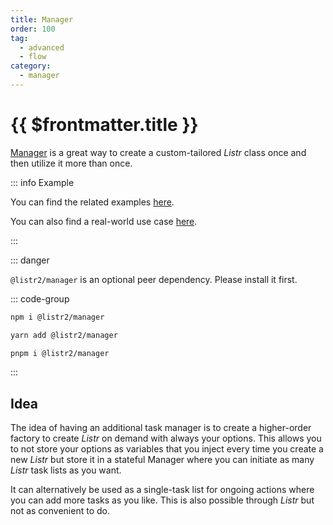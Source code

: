 ```yaml
---
title: Manager
order: 100
tag:
  - advanced
  - flow
category:
  - manager
---
```


# {{ $frontmatter.title }}

[Manager](/api/listr2/classes/class._manager.Manager.html) is a great way to create a custom-tailored _Listr_ class once and then utilize it more than once.

<!-- more -->

::: info Example

You can find the related examples [here](https://github.com/listr2/listr2/tree/master/examples/manager.example.ts).

You can also find a real-world use case [here](https://github.com/tailoredmedia/backend-nx-skeleton/blob/master/packages/nx-tools/src/utils/manager.ts).

:::

::: danger

`@listr2/manager` is an optional peer dependency. Please install it first.

::: code-group

```bash [npm]
npm i @listr2/manager
```

```bash [yarn]
yarn add @listr2/manager
```

```bash [pnpm]
pnpm i @listr2/manager
```

:::

## Idea

The idea of having an additional task manager is to create a higher-order factory to create _Listr_ on demand with always your options. This allows you to not store your options as variables that you inject every time you create a new _Listr_ but store it in a stateful Manager where you can initiate as many _Listr_ task lists as you want.

It can alternatively be used as a single-task list for ongoing actions where you can add more tasks as you like. This is also possible through _Listr_ but not as convenient to do.
